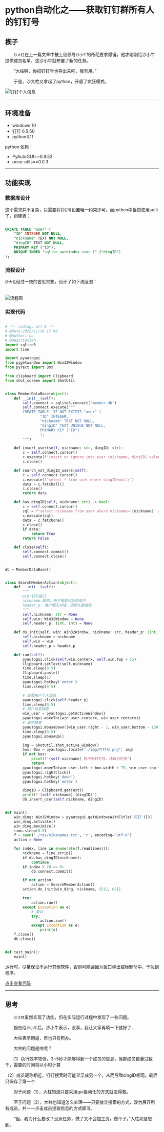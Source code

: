 # python自动化之——获取钉钉群所有人的钉钉号

>

## 楔子

　　`沙大柱`在上一篇文章中被上级领导`沙小牛`的奇葩要求爆锤，他才刚刚给沙小牛提供成员名单，这沙小牛就布置了新的任务。

　　“大柱啊，你把钉钉号也导出来吧，我有用。”

　　于是，沙大柱又拿起了python，开启了疯狂模式。

![钉钉个人信息](./res/ding_member_info.png)

---
## 环境准备

- windows 10
- 钉钉 6.5.50
- python3.11

python 依赖：

- PyAutoGUI==0.9.53
- once-utils==0.0.3

---

## 功能实现

### 数据库设计

这个需求并不复杂，只需要将`钉钉号`设置唯一约束即可，而python中当然使用sqlit了，创建表：

```sql

CREATE TABLE "user" (
	"ID" INTEGER NOT NULL,
	"nickname" TEXT NOT NULL,
	"dingID" TEXT NOT NULL,
	PRIMARY KEY ("ID"),
	UNIQUE INDEX "sqlite_autoindex_user_1" ("dingID")
);

```
### 流程设计

`沙大柱`经过一夜的苦思冥想，设计了如下流层图：

<img alt="流程图" src="./res/find_dingID.svg" style="margin-top:20px">

### 实现代码

```python

# -*- coding: utf-8 -*-
# @Date:2022/11/16 17:49
# @Author: Lu
# @Description
import sqlite3
import time

import pyautogui
from pygetwindow import Win32Window
from pyrect import Box

from clipboard import Clipboard
from shot_screen import ShotUtil


class MemberDataBase(object):
    def __init__(self):
        self.connect = sqlite3.connect('member.db')
        self.connect.execute("""
        CREATE TABLE  IF NOT EXISTS "user" (
                "ID" INTEGER,
                "nickname" TEXT NOT NULL,
                "dingID" TEXT UNIQUE NOT NULL,
                PRIMARY KEY ("ID")
                );
        """)

    def insert_user(self, nickname: str, dingID: str):
        c = self.connect.cursor()
        c.execute(f"insert or ignore into user (nickname, dingID) values ('{nickname}', '{dingID}');")
        c.close()

    def search_not_dingID_users(self):
        c = self.connect.cursor()
        c.execute(f'select * from user where dingID=null;')
        data = c.fetchall()
        c.close()
        return data

    def has_dingID(self, nickname: str) -> bool:
        c = self.connect.cursor()
        sql = f"select nickname from user where nickname='{nickname}' and dingID is NOT NULL;"
        c.execute(sql)
        data = c.fetchone()
        c.close()
        if data:
            return True
        return False

    def close(self):
        self.connect.commit()
        self.connect.close()


db = MemberDataBase()


class SearchMemberAction(object):
    def __init__(self):
        """
        win:钉钉窗口
        nickname:昵称，用于搜索对应的用户
        header_p: 用户聊天对话，顶部头像坐标
        """
        self.nickname: str = None
        self.win: Win32Window = None
        self.header_p: (int, int) = None

    def do_init(self, win: Win32Window, nickname: str, header_p: (int, int)):
        self.nickname = nickname
        self.win = win
        self.header_p = header_p

    def run(self):
        pyautogui.click(self.win.centerx, self.win.top + 15)
        Clipboard.setText(self.nickname)
        time.sleep(0.5)
        Clipboard.paste()
        time.sleep(1)
        pyautogui.hotkey('enter')
        time.sleep(0.5)

        # 查看用户个人信息
        pyautogui.click(self.header_p)
        time.sleep(0.5)
        # 用户信息弹窗
        win_user = pyautogui.getActiveWindow()
        pyautogui.moveTo((win_user.centerx, win_user.centery))
        # 滚到底部
        pyautogui.mouseDown((win_user.right - 5, win_user.bottom - 150), duration=150)
        time.sleep(0.5)
        pyautogui.mouseUp()

        img = ShotUtil.shot_active_window()
        box: Box = pyautogui.locate("./img/钉钉号.png", img)
        if not box:
            print(f"{self.nickname} 找不到钉钉号，请自行检查")
            return
        pyautogui.moveTo(win_user.left + box.width + 75, win_user.top + box.top + 10)
        pyautogui.rightClick()
        pyautogui.hotkey('down')
        pyautogui.hotkey('enter')

        dingID = Clipboard.getText()
        print(f'{self.nickname},{dingID}')
        db.insert_user(self.nickname, dingID)


def main():
    win_ding: Win32Window = pyautogui.getWindowsWithTitle('钉钉')[0]
    win_ding.activate()
    win_ding.maximize()
    time.sleep(0.5)
    f = open('./res/nikenames.txt', 'r', encoding='utf-8')
    action = None

    for index, line in enumerate(f.readlines()):
        nickname = line.strip()
        if db.has_dingID(nickname):
            continue
        if index % 20 == 0:
            db.connect.commit()

        if not action:
            action = SearchMemberAction()
        action.do_init(win_ding, nickname, (512, 82))

        try:
            action.run()
        except Exception as e:
            # 重试
            try:
                action.run()
            except Exception as e:
                print(e)
    f.close()
    db.close()


def test_main():
    main()

```

运行时，尽量保证不运行其他软件，否则可能会因为窗口弹出或标题命中，干扰到程序。

[点击查看代码](./code)

---

## 思考

　　`沙大柱`虽然实现了功能，但在实际运行过程中发现了一些问题。

　　报告给`沙小牛`后，沙小牛表示，没事，我让大家再填一下就好了．

　　大柱表示懵逼，但也只有照办。

　　大柱的问题是啥呢？

　
（1）执行效率较低，3~5秒才能够得到一个成员的信息，当群成员数量过数千，需要的时间将以小时计算
 
（2）成员昵称相近，钉钉搜索时可能显示成另一个，从而导致dingID相同，最后只保存了第一个

  　　对于问题（1），大柱知道只要采用gui自动化的方式就没得救。
  
  　　至于问题（2），大柱也知道怎么处理——只要放弃搜索的方式，改为展开所有成员，并一一点击成员提取信息的方式即可。

　　“但，我为什么要改？没派任务，做了又不会加工资，做个子。”大柱如是想到。
